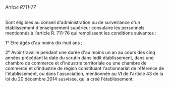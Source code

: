 ###### Article R711-77

Sont éligibles au conseil d'administration ou de surveillance d'un établissement d'enseignement supérieur consulaire les personnels mentionnés à l'article R. 711-76 qui remplissent les conditions suivantes :

1° Etre âgés d'au moins dix-huit ans ;

2° Avoir travaillé pendant une durée d'au moins un an au cours des cinq années précédant la date du scrutin dans ledit établissement, dans une chambre de commerce et d'industrie territoriale ou une chambre de commerce et d'industrie de région constituant l'actionnariat de référence de l'établissement, ou dans l'association, mentionnée au VI de l'article 43 de la loi du 20 décembre 2014 susvisée, qui a créé l'établissement.

